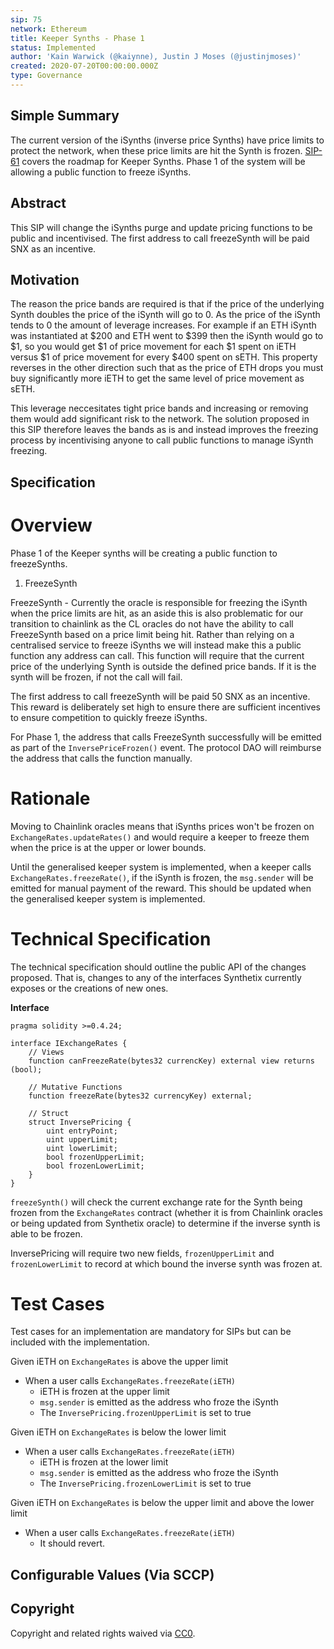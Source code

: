```yaml
---
sip: 75
network: Ethereum
title: Keeper Synths - Phase 1
status: Implemented
author: 'Kain Warwick (@kaiynne), Justin J Moses (@justinjmoses)'
created: 2020-07-20T00:00:00.000Z
type: Governance
---
```


## Simple Summary

The current version of the iSynths (inverse price Synths) have price limits to protect the network, when these price limits are hit the Synth is frozen. [SIP-61](./sip-61/md) covers the roadmap for Keeper Synths. Phase 1 of the system will be allowing a public function to freeze iSynths.

## Abstract

This SIP will change the iSynths purge and update pricing functions to be public and incentivised. The first address to call freezeSynth will be paid SNX as an incentive.

## Motivation

The reason the price bands are required is that if the price of the underlying Synth doubles the price of the iSynth will go to 0. As the price of the iSynth tends to 0 the amount of leverage increases. For example if an ETH iSynth was instantiated at $200 and ETH went to $399 then the iSynth would go to $1, so you would get $1 of price movement for each $1 spent on iETH versus $1 of price movement for every \$400 spent on sETH. This property reverses in the other direction such that as the price of ETH drops you must buy significantly more iETH to get the same level of price movement as sETH.

This leverage neccesitates tight price bands and increasing or removing them would add significant risk to the network. The solution proposed in this SIP therefore leaves the bands as is and instead improves the freezing process by incentivising anyone to call public functions to manage iSynth freezing.

## Specification

# Overview

Phase 1 of the Keeper synths will be creating a public function to freezeSynths.

1. FreezeSynth

FreezeSynth - Currently the oracle is responsible for freezing the iSynth when the price limits are hit, as an aside this is also problematic for our transition to chainlink as the CL oracles do not have the ability to call FreezeSynth based on a price limit being hit. Rather than relying on a centralised service to freeze iSynths we will instead make this a public function any address can call. This function will require that the current price of the underlying Synth is outside the defined price bands. If it is the synth will be frozen, if not the call will fail.

The first address to call freezeSynth will be paid 50 SNX as an incentive. This reward is deliberately set high to ensure there are sufficient incentives to ensure competition to quickly freeze iSynths.

For Phase 1, the address that calls FreezeSynth successfully will be emitted as part of the `InversePriceFrozen()` event. The protocol DAO will reimburse the address that calls the function manually.

# Rationale

Moving to Chainlink oracles means that iSynths prices won't be frozen on `ExchangeRates.updateRates()` and would require a keeper to freeze them when the price is at the upper or lower bounds.

Until the generalised keeper system is implemented, when a keeper calls `ExchangeRates.freezeRate()`, if the iSynth is frozen, the `msg.sender` will be emitted for manual payment of the reward. This should be updated when the generalised keeper system is implemented.

# Technical Specification

<!--The technical specification should describe the syntax and semantics of any new feature.-->

The technical specification should outline the public API of the changes proposed. That is, changes to any of the interfaces Synthetix currently exposes or the creations of new ones.

**Interface**

```
pragma solidity >=0.4.24;

interface IExchangeRates {
    // Views
    function canFreezeRate(bytes32 currencKey) external view returns (bool);

    // Mutative Functions
    function freezeRate(bytes32 currencyKey) external;

    // Struct
    struct InversePricing {
        uint entryPoint;
        uint upperLimit;
        uint lowerLimit;
        bool frozenUpperLimit;
        bool frozenLowerLimit;
    }
}
```

`freezeSynth()` will check the current exchange rate for the Synth being frozen from the `ExchangeRates` contract (whether it is from Chainlink oracles or being updated from Synthetix oracle) to determine if the inverse synth is able to be frozen.

InversePricing will require two new fields, `frozenUpperLimit` and `frozenLowerLimit` to record at which bound the inverse synth was frozen at.

# Test Cases

<!--Test cases for an implementation are mandatory for SIPs but can be included with the implementation..-->

Test cases for an implementation are mandatory for SIPs but can be included with the implementation.

Given iETH on `ExchangeRates` is above the upper limit

- When a user calls `ExchangeRates.freezeRate(iETH)`
  - iETH is frozen at the upper limit
  - `msg.sender` is emitted as the address who froze the iSynth
  - The `InversePricing.frozenUpperLimit` is set to true

Given iETH on `ExchangeRates` is below the lower limit

- When a user calls `ExchangeRates.freezeRate(iETH)`
  - iETH is frozen at the lower limit
  - `msg.sender` is emitted as the address who froze the iSynth
  - The `InversePricing.frozenLowerLimit` is set to true

Given iETH on `ExchangeRates` is below the upper limit and above the lower limit

- When a user calls `ExchangeRates.freezeRate(iETH)`
  - It should revert.

## Configurable Values (Via SCCP)

## Copyright

Copyright and related rights waived via [CC0](https://creativecommons.org/publicdomain/zero/1.0/).